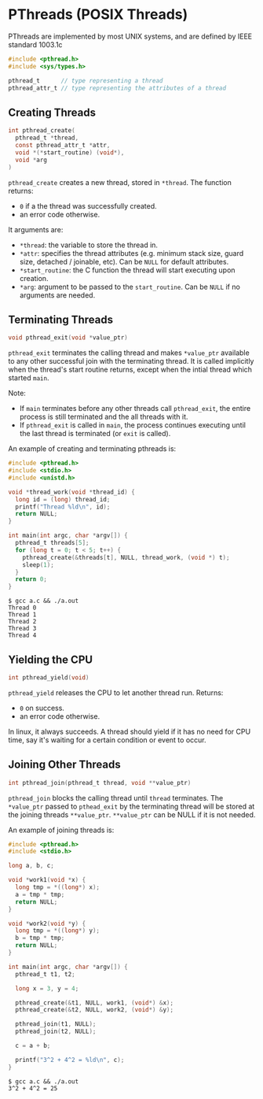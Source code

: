 # PThreads (POSIX Threads)

PThreads are implemented by most UNIX systems, and are defined by IEEE standard 1003.1c

```c
#include <pthread.h>
#include <sys/types.h>

pthread_t      // type representing a thread
pthread_attr_t // type representing the attributes of a thread
```

## Creating Threads

```c
int pthread_create(
  pthread_t *thread,
  const pthread_attr_t *attr,
  void *(*start_routine) (void*),
  void *arg
)
```

`pthread_create` creates a new thread, stored in `*thread`. The function returns:

- `0` if a the thread was successfully created.
- an error code otherwise.

It arguments are:

- `*thread`: the variable to store the thread in.
- `*attr`: specifies the thread attributes (e.g. minimum stack size, guard size, detached / joinable, etc). Can be `NULL` for default attributes.
- `*start_routine`: the C function the thread will start executing upon creation.
- `*arg`: argument to be passed to the `start_routine`. Can be `NULL` if no arguments are needed.

## Terminating Threads

```c
void pthread_exit(void *value_ptr)
```

`pthread_exit` terminates the calling thread and makes `*value_ptr` available to any other successful join with the terminating thread. It is called implicitly when the thread's start routine returns, except when the intial thread which started `main`.

Note:

- If `main` terminates before any other threads call `pthread_exit`, the entire process is still terminated and the all threads with it.
- If `pthread_exit` is called in `main`, the process continues executing until the last thread is terminated (or `exit` is called).

An example of creating and terminating pthreads is:

```c
#include <pthread.h>
#include <stdio.h>
#include <unistd.h>

void *thread_work(void *thread_id) {
  long id = (long) thread_id;
  printf("Thread %ld\n", id);
  return NULL;
}

int main(int argc, char *argv[]) {
  pthread_t threads[5];
  for (long t = 0; t < 5; t++) {
    pthread_create(&threads[t], NULL, thread_work, (void *) t);
    sleep(1);
  }
  return 0;
}
```

```
$ gcc a.c && ./a.out
Thread 0
Thread 1
Thread 2
Thread 3
Thread 4
```

## Yielding the CPU

```c
int pthread_yield(void)
```

`pthread_yield` releases the CPU to let another thread run. Returns:

- `0` on success.
- an error code otherwise.

In linux, it always succeeds. A thread should yield if it has no need for CPU time, say it's waiting for a certain condition or event to occur.

## Joining Other Threads

```c
int pthread_join(pthread_t thread, void **value_ptr)
```

`pthread_join` blocks the calling thread until `thread` terminates. The `*value_ptr` passed to `pthead_exit` by the terminating thread will be stored at the joining threads `**value_ptr`. `**value_ptr` can be NULL if it is not needed.

An example of joining threads is:

```c
#include <pthread.h>
#include <stdio.h>

long a, b, c;

void *work1(void *x) {
  long tmp = *((long*) x);
  a = tmp * tmp;
  return NULL;
}

void *work2(void *y) {
  long tmp = *((long*) y);
  b = tmp * tmp;
  return NULL;
}

int main(int argc, char *argv[]) {
  pthread_t t1, t2;

  long x = 3, y = 4;

  pthread_create(&t1, NULL, work1, (void*) &x);
  pthread_create(&t2, NULL, work2, (void*) &y);

  pthread_join(t1, NULL);
  pthread_join(t2, NULL);

  c = a + b;

  printf("3^2 + 4^2 = %ld\n", c);
}
```

```
$ gcc a.c && ./a.out
3^2 + 4^2 = 25
```
